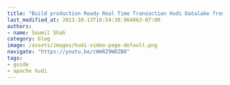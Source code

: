 ```yaml
---
title: "Build production Ready Real Time Transaction Hudi Datalake from DynamoDB Streams using Glue &kinesis"
last_modified_at: 2023-10-13T16:54:38.964863-07:00
authors:
- name: Soumil Shah
category: blog
image: /assets/images/hudi-video-page-default.png
navigate: "https://youtu.be/cWmRZ9WOZB8"
tags:
- guide
- apache hudi
---
```

